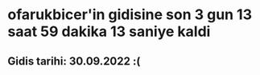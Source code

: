 # ofarukbicer'in gidisine son 3 gun 13 saat 59 dakika 13 saniye kaldi

## Gidis tarihi: 30.09.2022 :(